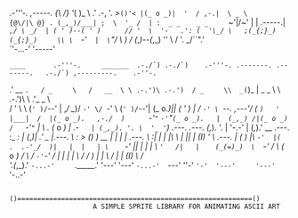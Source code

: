   .-_'''-.       ,-----.                    {\    /}
 '_( )_   \    .'  .-,  '.                   >`()'<
|(_ o _)|  '  / ,-.|  \ _ \                 {@\/|\ @}
. (_,_)/___| ;  \  '_ /  | :  _ _    _ _     `~'|/~'
|  |  .-----.|  _`,/ \ _/  | ( ' )--( ' )      //
'  \  '-   .': (  '\_/ \   ;(_{;}_)(_{;}_)     \\
 \  `-'`   |  \ `"/  \  ) /  (_,_)--(_,_)      ''
  \        /   '. \_/``".'                 
   `'-...-'      '-----'                   

    ____       .-'''-.     _______  .-./`) .-./`)    .-'''-. .-------. .-------.   .-./`) ,---------.    .-''-.   
  .'  __ `.   / _     \   /   __  \ \ .-.')\ .-.')  / _     \\  _(`)_ \|  _ _   \  \ .-.')\          \ .'_ _   \  
 /   '  \  \ (`' )/`--'  | ,_/  \__)/ `-' \/ `-' \ (`' )/`--'| (_ o._)|| ( ' )  |  / `-' \ `--.  ,---'/ ( ` )   ' 
 |___|  /  |(_ o _).   ,-./  )       `-'`"` `-'`"`(_ o _).   |  (_,_) /|(_ o _) /   `-'`"`    |   \  . (_ o _)  | 
    _.-`   | (_,_). '. \  '_ '`)     .---.  .---.  (_,_). '. |   '-.-' | (_,_).' __ .---.     :_ _:  |  (_,_)___| 
 .'   _    |.---.  \  : > (_)  )  __ |   |  |   | .---.  \  :|   |     |  |\ \  |  ||   |     (_I_)  '  \   .---. 
 |  _( )_  |\    `-'  |(  .  .-'_/  )|   |  |   | \    `-'  ||   |     |  | \ `'   /|   |    (_(=)_)  \  `-'    / 
 \ (_ o _) / \       /  `-'`-'     / |   |  |   |  \       / /   )     |  |  \    / |   |     (_I_)    \       /  
  '.(_,_).'   `-...-'     `._____.'  '---'  '---'   `-...-'  `---'     ''-'   `'-'  '---'     '---'     `'-..-'   
                                                                                                                                                          
                 ()===========================================================()
                         A SIMPLE SPRITE LIBRARY FOR ANIMATING ASCII ART





